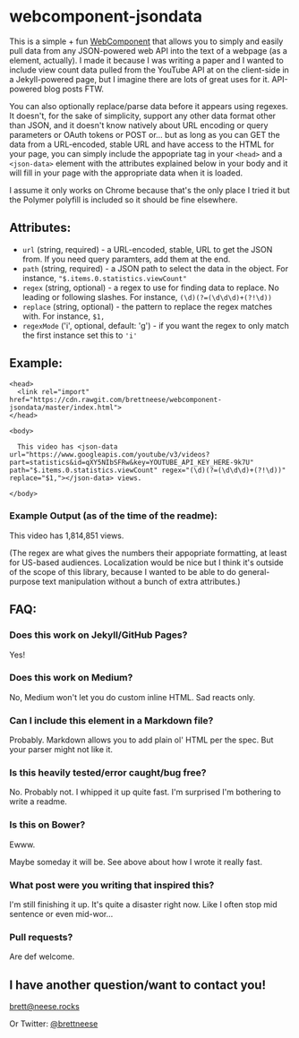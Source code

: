 # webcomponent-jsondata

This is a simple + fun [WebComponent](https://www.webcomponents.org/) that allows you to simply and easily pull data from any JSON-powered web API into the text of a webpage (as a <span> element, actually). I made it because I was writing a paper and I wanted to include view count data pulled from the YouTube API at on the client-side in a Jekyll-powered page, but I imagine there are lots of great uses for it. API-powered blog posts FTW.

You can also optionally replace/parse data before it appears using regexes. It doesn't, for the sake of simplicity, support any other data format other than JSON, and it doesn't know natively about URL encoding or query parameters or OAuth tokens or POST or... but as long as you can GET the data from a URL-encoded, stable URL and have access to the HTML for your page, you can simply include the appopriate <link> tag in your `<head>` and a `<json-data>` element with the attributes explained below in your body and it will fill in your page with the appropriate data when it is loaded.

I assume it only works on Chrome because that's the only place I tried it but the Polymer polyfill is included so it should be fine elsewhere.

## Attributes:

- `url` (string, required) - a URL-encoded, stable, URL to get the JSON from. If you need query paramters, add them at the end.
- `path` (string, required) - a JSON path to select the data in the object. For instance, `"$.items.0.statistics.viewCount"`
- `regex` (string, optional) - a regex to use for finding data to replace. No leading or following slashes. For instance, `(\d)(?=(\d\d\d)+(?!\d))`  
- `replace` (string, optional) - the pattern to replace the regex matches with. For instance, `$1,`
- `regexMode` ('i', optional, default: 'g') - if you want the regex to only match the first instance set this to `'i'`

## Example:

```
<head>
  <link rel="import" href="https://cdn.rawgit.com/brettneese/webcomponent-jsondata/master/index.html">
</head> 

<body> 

  This video has <json-data url="https://www.googleapis.com/youtube/v3/videos?part=statistics&id=qXY5NIbSFRw&key=YOUTUBE_API_KEY_HERE-9k7U" path="$.items.0.statistics.viewCount" regex="(\d)(?=(\d\d\d)+(?!\d))" replace="$1,"></json-data> views.

</body>
```

### Example Output (as of the time of the readme):

This video has 1,814,851 views. 

(The regex are what gives the numbers their appopriate formatting, at least for US-based audiences. Localization would be nice but I think it's outside of the scope of this library, because I wanted to be able to do general-purpose text manipulation without a bunch of extra attributes.)

## FAQ:

### Does this work on Jekyll/GitHub Pages? 

Yes! 

### Does this work on Medium?

No, Medium won't let you do custom inline HTML. Sad reacts only.

### Can I include this element in a Markdown file?

Probably. Markdown allows you to add plain ol' HTML per the spec. But your parser might not like it.

### Is this heavily tested/error caught/bug free?

No. Probably not. I whipped it up quite fast. I'm surprised I'm bothering to write a readme.

### Is this on Bower?

Ewww.

Maybe someday it will be. See above about how I wrote it really fast.

### What post were you writing that inspired this?

I'm still finishing it up. It's quite a disaster right now. Like I often stop mid sentence or even mid-wor...

### Pull requests?

Are def welcome.

## I have another question/want to contact you! 

brett@neese.rocks

Or Twitter: [@brettneese](https://twitter.com/brettneese)



